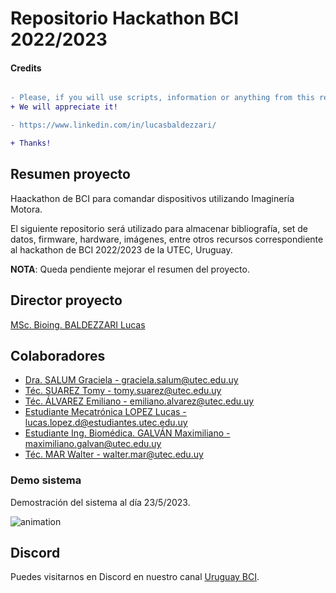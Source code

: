 # Repositorio  Hackathon BCI 2022/2023

#### Credits

```diff

- Please, if you will use scripts, information or anything from this repository, please give us some credits.
+ We will appreciate it!

- https://www.linkedin.com/in/lucasbaldezzari/

+ Thanks!
```

## Resumen proyecto
Haackathon de BCI para comandar dispositivos utilizando Imaginería Motora.

El siguiente repositorio será utilizado para almacenar bibliografía, set de datos, firmware, hardware, imágenes, entre otros recursos correspondiente al hackathon de BCI 2022/2023 de la UTEC, Uruguay.

**NOTA**: Queda pendiente mejorar el resumen del proyecto.

## Director proyecto

[MSc. Bioing. BALDEZZARI Lucas](https://www.linkedin.com/in/lucasbaldezzari/)

## Colaboradores

- [Dra. SALUM Graciela - graciela.salum@utec.edu.uy](https://www.linkedin.com/in/graciela-marisa-salum-5262bb47)
- [Téc. SUAREZ Tomy - tomy.suarez@utec.edu.uy](https://www.linkedin.com/in/tomy-suarez-a06993162)
- [Téc. ÁLVAREZ Emiliano - emiliano.alvarez@utec.edu.uy](https://www.linkedin.com/in/emilianoalvarezruiz)
- [Estudiante Mecatrónica LOPEZ Lucas - lucas.lopez.d@estudiantes.utec.edu.uy](https://www.linkedin.com/in/lucas-lopez-14ba46225)
- [Estudiante Ing. Biomédica. GALVÁN Maximiliano - maximiliano.galvan@utec.edu.uy](https://www.linkedin.com/in/maximiliano-g-b0628825a/)
- [Téc. MAR Walter - walter.mar@utec.edu.uy](https://www.linkedin.com/in/walter-mar-6b2104195/?originalSubdomain=uy)

### Demo sistema

Demostración del sistema al día 23/5/2023.

![animation](https://github.com/lucasbaldezzari/bcihack2/assets/21134083/7acf2000-d3af-4217-a934-7afd6348635d)

## Discord

Puedes visitarnos en Discord en nuestro canal [Uruguay BCI](https://discord.gg/7e6ZdFgh).
